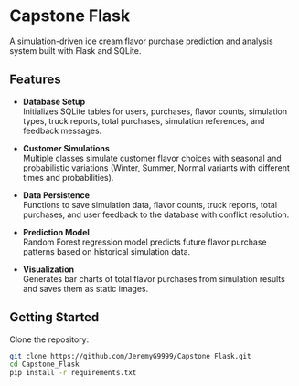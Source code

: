 # Capstone Flask

A simulation-driven ice cream flavor purchase prediction and analysis system built with Flask and SQLite.

## Features

- **Database Setup**  
  Initializes SQLite tables for users, purchases, flavor counts, simulation types, truck reports, total purchases, simulation references, and feedback messages.

- **Customer Simulations**  
  Multiple classes simulate customer flavor choices with seasonal and probabilistic variations (Winter, Summer, Normal variants with different times and probabilities).

- **Data Persistence**  
  Functions to save simulation data, flavor counts, truck reports, total purchases, and user feedback to the database with conflict resolution.

- **Prediction Model**  
  Random Forest regression model predicts future flavor purchase patterns based on historical simulation data.

- **Visualization**  
  Generates bar charts of total flavor purchases from simulation results and saves them as static images.

## Getting Started

Clone the repository:

```bash
git clone https://github.com/JeremyG9999/Capstone_Flask.git
cd Capstone_Flask
pip install -r requirements.txt
